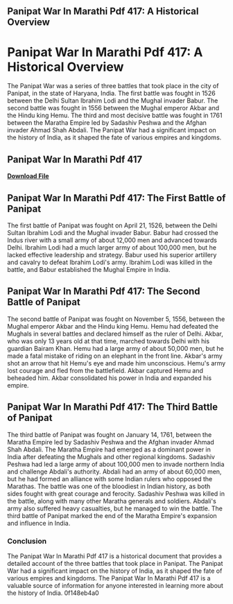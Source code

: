 ## Panipat War In Marathi Pdf 417: A Historical Overview

  
# Panipat War In Marathi Pdf 417: A Historical Overview
 
The Panipat War was a series of three battles that took place in the city of Panipat, in the state of Haryana, India. The first battle was fought in 1526 between the Delhi Sultan Ibrahim Lodi and the Mughal invader Babur. The second battle was fought in 1556 between the Mughal emperor Akbar and the Hindu king Hemu. The third and most decisive battle was fought in 1761 between the Maratha Empire led by Sadashiv Peshwa and the Afghan invader Ahmad Shah Abdali. The Panipat War had a significant impact on the history of India, as it shaped the fate of various empires and kingdoms.
 
## Panipat War In Marathi Pdf 417


[**Download File**](https://www.google.com/url?q=https%3A%2F%2Ftinurll.com%2F2tKMr9&sa=D&sntz=1&usg=AOvVaw3UCxOjPpX_plpLmHS1qMKq)

 
## Panipat War In Marathi Pdf 417: The First Battle of Panipat
 
The first battle of Panipat was fought on April 21, 1526, between the Delhi Sultan Ibrahim Lodi and the Mughal invader Babur. Babur had crossed the Indus river with a small army of about 12,000 men and advanced towards Delhi. Ibrahim Lodi had a much larger army of about 100,000 men, but he lacked effective leadership and strategy. Babur used his superior artillery and cavalry to defeat Ibrahim Lodi's army. Ibrahim Lodi was killed in the battle, and Babur established the Mughal Empire in India.
 
## Panipat War In Marathi Pdf 417: The Second Battle of Panipat
 
The second battle of Panipat was fought on November 5, 1556, between the Mughal emperor Akbar and the Hindu king Hemu. Hemu had defeated the Mughals in several battles and declared himself as the ruler of Delhi. Akbar, who was only 13 years old at that time, marched towards Delhi with his guardian Bairam Khan. Hemu had a large army of about 50,000 men, but he made a fatal mistake of riding on an elephant in the front line. Akbar's army shot an arrow that hit Hemu's eye and made him unconscious. Hemu's army lost courage and fled from the battlefield. Akbar captured Hemu and beheaded him. Akbar consolidated his power in India and expanded his empire.
 
## Panipat War In Marathi Pdf 417: The Third Battle of Panipat
 
The third battle of Panipat was fought on January 14, 1761, between the Maratha Empire led by Sadashiv Peshwa and the Afghan invader Ahmad Shah Abdali. The Maratha Empire had emerged as a dominant power in India after defeating the Mughals and other regional kingdoms. Sadashiv Peshwa had led a large army of about 100,000 men to invade northern India and challenge Abdali's authority. Abdali had an army of about 60,000 men, but he had formed an alliance with some Indian rulers who opposed the Marathas. The battle was one of the bloodiest in Indian history, as both sides fought with great courage and ferocity. Sadashiv Peshwa was killed in the battle, along with many other Maratha generals and soldiers. Abdali's army also suffered heavy casualties, but he managed to win the battle. The third battle of Panipat marked the end of the Maratha Empire's expansion and influence in India.
 
### Conclusion
 
The Panipat War In Marathi Pdf 417 is a historical document that provides a detailed account of the three battles that took place in Panipat. The Panipat War had a significant impact on the history of India, as it shaped the fate of various empires and kingdoms. The Panipat War In Marathi Pdf 417 is a valuable source of information for anyone interested in learning more about the history of India.
 0f148eb4a0
